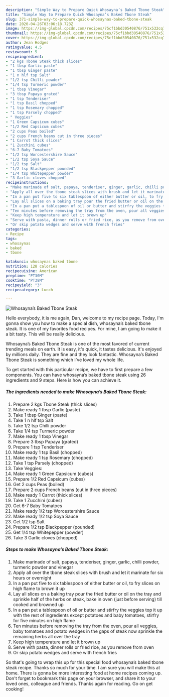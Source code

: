 ```yaml
---
description: "Simple Way to Prepare Quick Whosayna’s Baked Tbone Steak"
title: "Simple Way to Prepare Quick Whosayna’s Baked Tbone Steak"
slug: 371-simple-way-to-prepare-quick-whosaynas-baked-tbone-steak
date: 2020-04-26T03:06:18.723Z
image: https://img-global.cpcdn.com/recipes/75cf1bbd30540876/751x532cq70/whosaynas-baked-tbone-steak-recipe-main-photo.jpg
thumbnail: https://img-global.cpcdn.com/recipes/75cf1bbd30540876/751x532cq70/whosaynas-baked-tbone-steak-recipe-main-photo.jpg
cover: https://img-global.cpcdn.com/recipes/75cf1bbd30540876/751x532cq70/whosaynas-baked-tbone-steak-recipe-main-photo.jpg
author: Jean Hodges
ratingvalue: 4.5
reviewcount: 5
recipeingredient:
- "2 kgs Tbone Steak thick slices"
- "1 tbsp Garlic paste"
- "1 tbsp Ginger paste"
- "1 n hlf tsp Salt"
- "1/2 tsp Chilli powder"
- "1/4 tsp Turmeric powder"
- "1 tbsp Vinegar"
- "3 tbsp Papaya grated"
- "1 tsp Tenderiser"
- "1 tsp Basil chopped"
- "1 tsp Rosemary chopped"
- "1 tsp Parsely chopped"
- " Veggies"
- "1 Green Capsicum cubes"
- "1/2 Red Capsicum cubes"
- "2 cups Peas boiled"
- "2 cups French beans cut in three pieces"
- "1 Carrot thick slices"
- "1 Zucchini cubes"
- "6-7 Baby Tomatoes"
- "1/2 tsp Worcestershire Sauce"
- "1/2 tsp Soya Sauce"
- "1/2 tsp Salt"
- "1/2 tsp Blackpepper pounded"
- "1/4 tsp Whitepepper powder"
- "3 Garlic cloves chopped"
recipeinstructions:
- "Make marinade of salt, papaya, tenderiser, ginger, garlic, chilli powder, turmeric powder and vinegar"
- "Apply all over the tbone steak slices with brush and let it marinate for six hours or overnight"
- "In a pan put five to six tablespoon of either butter or oil, to fry slices on high flame to brown it up"
- "Lay all slices on a baking tray pour the fried butter or oil on the tray and sprinkle half of the herbs on steak, bake in oven (just before serving) till cooked and browned up"
- "In a pan put a tablespoon of oil or butter and stirfry the veggies top it up with the rest of ingredients except potatoes and baby tomatoes, stirfry for five minutes on high flame"
- "Ten minutes before removing the tray from the oven, pour all veggies, baby tomatoes and potato wedges in the gaps of steak now sprinkle the remaining herbs all over the tray"
- "Keep high temperature and let it brown up"
- "Serve with pasta, dinner rolls or fried rice, as you remove from oven"
- "Or skip potato wedges and serve with french fries"
categories:
- Recipe
tags:
- whosaynas
- baked
- tbone

katakunci: whosaynas baked tbone 
nutrition: 128 calories
recipecuisine: American
preptime: "PT30M"
cooktime: "PT38M"
recipeyield: "3"
recipecategory: Lunch

---
```



![Whosayna’s Baked Tbone Steak](https://img-global.cpcdn.com/recipes/75cf1bbd30540876/751x532cq70/whosaynas-baked-tbone-steak-recipe-main-photo.jpg)

Hello everybody, it is me again, Dan, welcome to my recipe page. Today, I'm gonna show you how to make a special dish, whosayna’s baked tbone steak. It is one of my favorites food recipes. For mine, I am going to make it a bit tasty. This will be really delicious.



Whosayna’s Baked Tbone Steak is one of the most favored of current trending meals on earth. It is easy, it's quick, it tastes delicious. It's enjoyed by millions daily. They are fine and they look fantastic. Whosayna’s Baked Tbone Steak is something which I've loved my whole life.


To get started with this particular recipe, we have to first prepare a few components. You can have whosayna’s baked tbone steak using 26 ingredients and 9 steps. Here is how you can achieve it.

<!--inarticleads1-->

##### The ingredients needed to make Whosayna’s Baked Tbone Steak:

1. Prepare 2 kgs Tbone Steak (thick slices)
1. Make ready 1 tbsp Garlic (paste)
1. Take 1 tbsp Ginger (paste)
1. Take 1 n hlf tsp Salt
1. Take 1/2 tsp Chilli powder
1. Take 1/4 tsp Turmeric powder
1. Make ready 1 tbsp Vinegar
1. Prepare 3 tbsp Papaya (grated)
1. Prepare 1 tsp Tenderiser
1. Make ready 1 tsp Basil (chopped)
1. Make ready 1 tsp Rosemary (chopped)
1. Take 1 tsp Parsely (chopped)
1. Take  Veggies:
1. Make ready 1 Green Capsicum (cubes)
1. Prepare 1/2 Red Capsicum (cubes)
1. Get 2 cups Peas (boiled)
1. Prepare 2 cups French beans (cut in three pieces)
1. Make ready 1 Carrot (thick slices)
1. Take 1 Zucchini (cubes)
1. Get 6-7 Baby Tomatoes
1. Make ready 1/2 tsp Worcestershire Sauce
1. Make ready 1/2 tsp Soya Sauce
1. Get 1/2 tsp Salt
1. Prepare 1/2 tsp Blackpepper (pounded)
1. Get 1/4 tsp Whitepepper (powder)
1. Take 3 Garlic cloves (chopped)




<!--inarticleads2-->

##### Steps to make Whosayna’s Baked Tbone Steak:

1. Make marinade of salt, papaya, tenderiser, ginger, garlic, chilli powder, turmeric powder and vinegar
1. Apply all over the tbone steak slices with brush and let it marinate for six hours or overnight
1. In a pan put five to six tablespoon of either butter or oil, to fry slices on high flame to brown it up
1. Lay all slices on a baking tray pour the fried butter or oil on the tray and sprinkle half of the herbs on steak, bake in oven (just before serving) till cooked and browned up
1. In a pan put a tablespoon of oil or butter and stirfry the veggies top it up with the rest of ingredients except potatoes and baby tomatoes, stirfry for five minutes on high flame
1. Ten minutes before removing the tray from the oven, pour all veggies, baby tomatoes and potato wedges in the gaps of steak now sprinkle the remaining herbs all over the tray
1. Keep high temperature and let it brown up
1. Serve with pasta, dinner rolls or fried rice, as you remove from oven
1. Or skip potato wedges and serve with french fries




So that's going to wrap this up for this special food whosayna’s baked tbone steak recipe. Thanks so much for your time. I am sure you will make this at home. There is gonna be more interesting food at home recipes coming up. Don't forget to bookmark this page on your browser, and share it to your loved ones, colleague and friends. Thanks again for reading. Go on get cooking!
